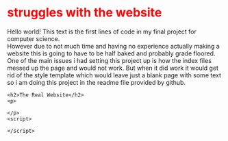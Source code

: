 <html>
  <head>
    <style>
      h1 {
      color:rgb(255, 0, 0)
      }
    </style>
  </head>
  <body>
    <!-this is a test comment just to make sure i got it right-!>
    <h1>struggles with the website</h1>
    <p>Hello world! This text is the first lines of code in my final project for computer science. <br>
    However due to not much time and having no experience actually making a website this is going to have to be half baked and probably grade floored. <br>
    One of the main issues i had setting this project up is how the index files messed up the page and would not work. But when it did work it would get rid of the style 
    template which would leave just a blank page with some text so i am doing this project in the readme file provided by github.</p>
    
    <h2>The Real Website</h2>
    <p>
      
    </p>
    <script>
      
    </script>
  </body>
</html>
